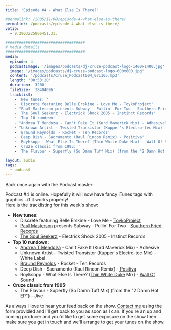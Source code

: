 ```yaml
---
title: 'Episode #4 - What Else Is There?'

#permalink: /2005/11/08/episode-4-what-else-is-there/
permalink: /podcasts/episode-4-what-else-is-there/
votio:
  - 9.2903225806451,31,

###################################
# Media details
###################################
media:
  episode: 4
  podcastImage: '/images/podcasts/dj-cruze-podcast-logo-1400x1400.jpg'
  image: '/images/podcasts/dj-cruze-podcast-logo-600x600.jpg'
  content: '/podcasts/Cruze_Podcast004_071105.mp3'
  length: '00:53:20'
  duration: '3200'
  fileSize: '38404096'
  tracklist:
    - 'New tunes: '
    - 'Discrete featuring Belle Erskine - Love Me - ToykoProject'
    - "Paul Masterson presents Subway - Pullin' For Two - Southern Fried Records"
    - 'The Soul Seekerz - Electrick Shock 2005 - Instinct Records'
    - 'Top 10 rundown: '
    - "Andrea T Mendoza - Can't Fake It (Kurd Maverick Mix) - Adhesive"
    - "Unknown Artist - Twisted Transistor (Kupper's Electro-tec Mix) - White Label"
    - 'Braund Reynolds - Rocket - Ten Records'
    - 'Deep Dish - Sacramento (Raul Rincon Remix) - Positiva'
    - 'Royksopp - What Else Is There? (Thin White Duke Mix) - Wall Of Sound'
    - 'Cruze classic from 1995: '
    - 'The Flavour - Superfly (So Damn Tuff Mix) (from the "2 Damn Hot EP") - Jive'

layout: audio
tags:
  - podcast
---
```


Back once again with the Podcast master:

Podcast #4 is online. Hopefully it will now have fancy iTunes tags with graphics...if it works properly!  
Here is the tracklisting for this week's show:

- **New tunes:**
  - Discrete featuring Belle Erskine - Love Me - [ToykoProject][3]
  - [Paul Masterson][4] presents Subway - Pullin' For Two - [Southern Fried Records][5]
  - [The Soul Seekerz][6] - Electrick Shock 2005 - Instinct Records
- **Top 10 rundown:**
  - [Andrea T Mendoza][7] - Can't Fake It (Kurd Maverick Mix) - Adhesive
  - Unknown Artist - Twisted Transistor (Kupper's Electro-tec Mix) - White Label
  - [Braund Reynolds][8] - Rocket - Ten Records
  - Deep Dish - Sacramento (Raul Rincon Remix) -[ Positiva][9]
  - Royksopp - What Else Is There? ([Thin White Duke][10] Mix) - [Wall Of Sound][11]
- **Cruze classic from 1995:**
  - The Flavour - Superfly (So Damn Tuff Mix) (from the "2 Damn Hot EP") - Jive

As always I love to hear your feed back on the show. [Contact me][12] using the form provided and I'll get back to you as soon as I can. If you're an up and coming producer and you'd like to get some exposure on the show then make sure you get in touch and we'll arrange to get your tunes on the show.

[1]: http://www.djcruzeaudio.co.uk/podcasts/Cruze_Podcast004_071105.mp3
[2]: http://www.djcruze.co.uk/cms/podcasts/feed/rss2
[3]: http://www.tokyoproject.com
[4]: http://www.paulmasterson.com/
[5]: http://www.southernfriedrecords.com/
[6]: http://www.soulseekerz.com/
[7]: http://www.andreatmendoza.com/
[8]: http://www.placidhouse.co.uk/
[9]: http://www.positivarecords.com
[10]: http://www.zootwoman.com/
[11]: http://www.wallofsound.net/
[12]: /contact
